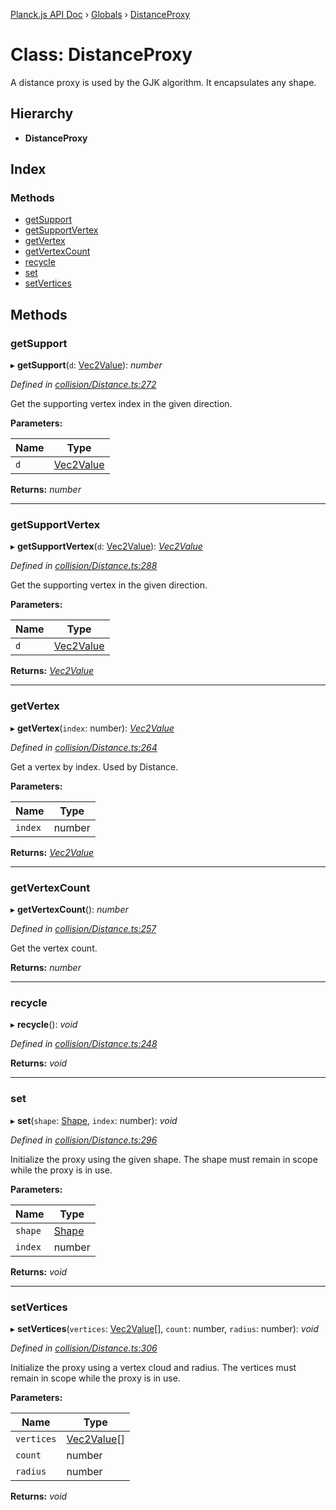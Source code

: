 [Planck.js API Doc](../README.md) › [Globals](../globals.md) › [DistanceProxy](distanceproxy.md)

# Class: DistanceProxy

A distance proxy is used by the GJK algorithm. It encapsulates any shape.

## Hierarchy

* **DistanceProxy**

## Index

### Methods

* [getSupport](distanceproxy.md#getsupport)
* [getSupportVertex](distanceproxy.md#getsupportvertex)
* [getVertex](distanceproxy.md#getvertex)
* [getVertexCount](distanceproxy.md#getvertexcount)
* [recycle](distanceproxy.md#recycle)
* [set](distanceproxy.md#set)
* [setVertices](distanceproxy.md#setvertices)

## Methods

###  getSupport

▸ **getSupport**(`d`: [Vec2Value](../interfaces/vec2value.md)): *number*

*Defined in [collision/Distance.ts:272](https://github.com/shakiba/planck.js/blob/1bc1208/src/collision/Distance.ts#L272)*

Get the supporting vertex index in the given direction.

**Parameters:**

Name | Type |
------ | ------ |
`d` | [Vec2Value](../interfaces/vec2value.md) |

**Returns:** *number*

___

###  getSupportVertex

▸ **getSupportVertex**(`d`: [Vec2Value](../interfaces/vec2value.md)): *[Vec2Value](../interfaces/vec2value.md)*

*Defined in [collision/Distance.ts:288](https://github.com/shakiba/planck.js/blob/1bc1208/src/collision/Distance.ts#L288)*

Get the supporting vertex in the given direction.

**Parameters:**

Name | Type |
------ | ------ |
`d` | [Vec2Value](../interfaces/vec2value.md) |

**Returns:** *[Vec2Value](../interfaces/vec2value.md)*

___

###  getVertex

▸ **getVertex**(`index`: number): *[Vec2Value](../interfaces/vec2value.md)*

*Defined in [collision/Distance.ts:264](https://github.com/shakiba/planck.js/blob/1bc1208/src/collision/Distance.ts#L264)*

Get a vertex by index. Used by Distance.

**Parameters:**

Name | Type |
------ | ------ |
`index` | number |

**Returns:** *[Vec2Value](../interfaces/vec2value.md)*

___

###  getVertexCount

▸ **getVertexCount**(): *number*

*Defined in [collision/Distance.ts:257](https://github.com/shakiba/planck.js/blob/1bc1208/src/collision/Distance.ts#L257)*

Get the vertex count.

**Returns:** *number*

___

###  recycle

▸ **recycle**(): *void*

*Defined in [collision/Distance.ts:248](https://github.com/shakiba/planck.js/blob/1bc1208/src/collision/Distance.ts#L248)*

**Returns:** *void*

___

###  set

▸ **set**(`shape`: [Shape](shape.md), `index`: number): *void*

*Defined in [collision/Distance.ts:296](https://github.com/shakiba/planck.js/blob/1bc1208/src/collision/Distance.ts#L296)*

Initialize the proxy using the given shape. The shape must remain in scope
while the proxy is in use.

**Parameters:**

Name | Type |
------ | ------ |
`shape` | [Shape](shape.md) |
`index` | number |

**Returns:** *void*

___

###  setVertices

▸ **setVertices**(`vertices`: [Vec2Value](../interfaces/vec2value.md)[], `count`: number, `radius`: number): *void*

*Defined in [collision/Distance.ts:306](https://github.com/shakiba/planck.js/blob/1bc1208/src/collision/Distance.ts#L306)*

Initialize the proxy using a vertex cloud and radius. The vertices
must remain in scope while the proxy is in use.

**Parameters:**

Name | Type |
------ | ------ |
`vertices` | [Vec2Value](../interfaces/vec2value.md)[] |
`count` | number |
`radius` | number |

**Returns:** *void*
